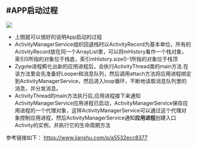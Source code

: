 #APP启动过程
---

![](http://7xntdm.com1.z0.glb.clouddn.com/activity_start_flow.png)

* 上图就可以很好的说明App启动的过程
* ActivityManagerService组织回退栈时以ActivityRecord为基本单位，所有的ActivityRecord放在同一个ArrayList里，可以将mHistory看作一个栈对象，索引0所指的对象位于栈底，索引mHistory.size()-1所指的对象位于栈顶
* Zygote进程孵化出新的应用进程后，会执行ActivityThread类的main方法.在该方法里会先准备好Looper和消息队列，然后调用attach方法将应用进程绑定到ActivityManagerService，然后进入loop循环，不断地读取消息队列里的消息，并分发消息。
* ActivityThread的main方法执行后,应用进程接下来通知ActivityManagerService应用进程已启动，ActivityManagerService保存应用进程的一个代理对象，这样ActivityManagerService可以通过这个代理对象控制应用进程，然后ActivityManagerService通知**应用进程**创建入口Activity的实例，并执行它的生命周期方法

参考链接如下：
https://www.jianshu.com/p/a5532ecc8377
